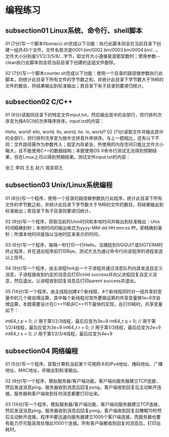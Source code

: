 # 编程练习

## subsection01 Linux系统、命令行、shell脚本

01 (7分)写一个脚本fibonacci.sh完成以下功能：执行此脚本则会在当前目录下创建一组共45个文件，文件名依次是0001.bin/0002.bin/0003.bin/0004.bin/...，文件大小分别是1/1/2/3/5/8/...字节，即文件大小遵循斐波那契数列；使用参数--clean执行此脚本则会将当前目录下创建的这组文件删除。

02 (7分)写一个脚本counter.sh完成以下功能：使用一个目录的路径做参数执行此脚本，则统计此目录下所有文件的字节数之和，并统计此目录下字节数大于1MB的文件的数目，将结果输出到标准输出；若目录下有子目录则要递归统计。

## subsection02 C/C++

01 (6分)读取同目录下的特定文件input.txt，然后输出其中的全部行，但行排列次序变为按ASCII的次序降序排序。input.txt的内容：

Hello, world!
ello, world.
llo, world, he.
lo, world?
02 (7分)读取文件并输出其中的全部行，但行排列次序变为按中文拼音升序排序。与上一题相比，还有以下不同：文件路径需作为参数传入；假定内存紧张，所使用的内存空间只能比文件大小略大，且不能使用C++的数据结构；本题使用OS X命令行测试无法得到预期结果，但在Linux上可以得到预期结果。测试文件input.txt的内容：

张三
李四 王五
赵六
周吴郑王

## subsection03 Unix/Linux系统编程

01 (8分)写一个程序，使用一个目录的路径做参数执行此程序，统计此目录下所有文件的字节数之和，并统计此目录下字节数大于1MB的文件的数目，将结果输出到标准输出；若目录下有子目录则要递归统计。

02 (8分)写一个程序，获取当前的Unix时间和本地时间并输出到标准输出：Unix时间精确到秒；本地时间的输出格式为yyyy-MM-dd HH:mm:ss.fff，即精确到毫秒；所谓本地时间是指以当地时区来表示的时间。

03 (6分)写一个程序，每隔一秒打印一行Hello，当捕捉到SIGQUIT或SIGTERM时终止程序，并在退出程序前打印Bye。测试方法为通过命令行向该程序的进程发送以上信号。

04 (9分)写一个程序，由主进程fork出一个子进程并通过消息队列向其发送自定义消息，子进程接收到约定的消息后打印child success并向父进程回复自定义消息，然后退出，父进程收到回复消息后打印parent success并退出。

05 (14分)写一个程序，由主线程创建4个新线程，4个新线程同时对一组共享的变量中的几个做自增运算，其中每个新线程对其所要做运算的共享变量做1e+9次自增运算，本题需要设计在C++11和非C++11下最快的实现，且打印耗时。共享变量如下：

int64_t p = 0;  // 用于第1/2/3线程，最后应变为3e+9
int64_t q = 0;  // 用于第1/2/4线程，最后应变为3e+9
int64_t r = 0;  // 用于第1/3线程，最后应变为2e+9
int64_t s = 0;  // 用于第1/2/3/4线程，最后应变为4e+9

## subsection04 网络编程

01 (5分)写一个程序，获取计算机当前某个可用网卡的IPv4地址、掩码地址、广播地址、MAC地址，并输出到标准输出。

02 (9分)写一个程序，模拟服务器/客户端功能，客户端向服务器建立TCP连接，然后发送消息ping，服务器收到消息后回复pong，客户端收到回复后主动断开连接。服务器和客户端收到任何消息都要打印出来。

03 (14分)写一个程序，模拟服务器/客户端功能，客户端向服务器建立TCP连接，然后发送消息ping，服务器收到消息后回复pong，客户端收到回复后睡眠10秒然后主动断开连接。程序中要迅速向服务器建立1000个客户端连接，而服务器也要有能力尽可能高效处理此1000个连接。所有客户端都收到回复的消息后，打印出耗时。